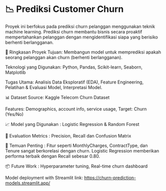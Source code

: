 # 📉 Prediksi Customer Churn
 
Proyek ini berfokus pada prediksi churn pelanggan menggunakan teknik machine learning. Prediksi churn membantu bisnis secara proaktif mempertahankan pelanggan dengan mengidentifikasi siapa yang berisiko berhenti berlangganan.

🚀 Ringkasan Proyek
Tujuan: Membangun model untuk memprediksi apakah seorang pelanggan akan churn (berhenti berlangganan).

Teknologi yang Digunakan:
Python, Pandas, Scikit-learn, Seaborn, Matplotlib

Tugas Utama:
Analisis Data Eksploratif (EDA), Feature Engineering, Pelatihan & Evaluasi Model, Interpretasi Model.

📊 Dataset
Source: Kaggle Telecom Churn Dataset 

Features: Demographics, account info, service usage, 
Target: Churn (Yes/No)

📈 Model yang Digunakan :
Logistic Regression & Random Forest

🧠 Evaluation Metrics : 
Precision, Recall dan 
Confusion Matrix

📌 Temuan Penting : 
Fitur seperti MonthlyCharges, ContractType, dan Tenure sangat berkorelasi dengan churn. Logistic Regression memberikan performa terbaik dengan Recall sebesar 0.80.

📦 Future Work :
Hyperparameter tuning, 
Real-time churn dashboard

Model deployment with Streamlit link: https://churn-prediction-models.streamlit.app/




